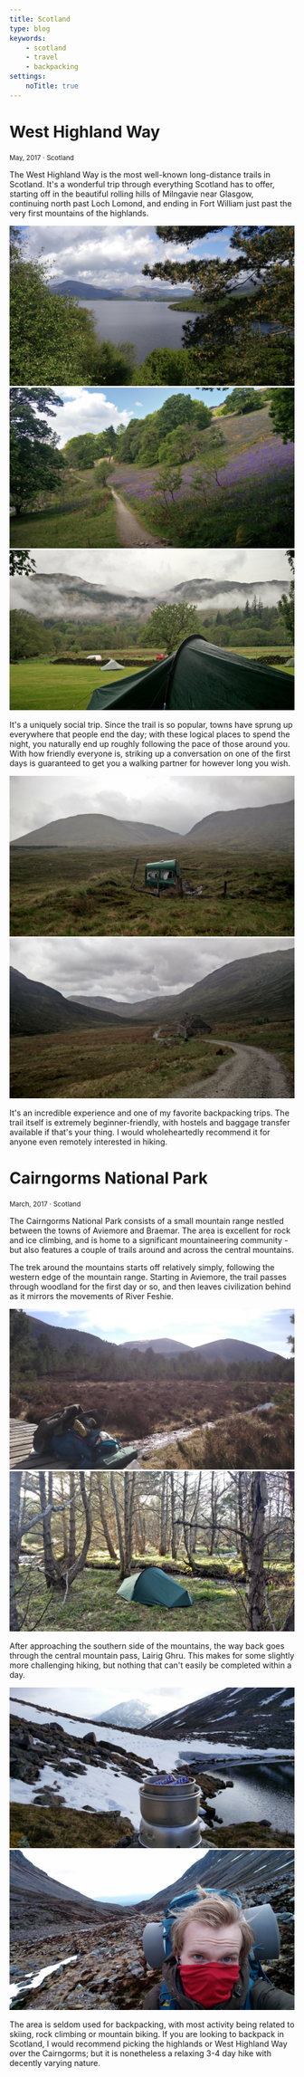 ```yaml
---
title: Scotland
type: blog
keywords:
    - scotland
    - travel
    - backpacking
settings:
    noTitle: true
---
```


<centered-title>
    <h1>West Highland Way</h1>
    <small>May, 2017 ⋅ Scotland</small>
</centered-title>

The West Highland Way is the most well-known long-distance trails in Scotland. It's a wonderful trip through everything Scotland has to offer, starting off in the beautiful rolling hills of Milngavie near Glasgow, continuing north past Loch Lomond, and ending in Fort William just past the very first mountains of the highlands.

<picture-grid columns="2">
    <img src="whw/IMG_20170518_094532.jpg" alt="Loch Lomond seen through a frame of trees" />
    <img src="whw/IMG_20170518_163424.jpg" alt="A hillside near Loch Lomond covered in purple flowers" />
    <img src="whw/IMG_20170520_084707.jpg" alt="My rain covered tent in front of a clouy mountainside" />
</picture-grid>

It's a uniquely social trip. Since the trail is so popular, towns have sprung up everywhere that people end the day; with these logical places to spend the night, you naturally end up roughly following the pace of those around you. With how friendly everyone is, striking up a conversation on one of the first days is guaranteed to get you a walking partner for however long you wish.

<picture-grid coumns="2">
    <img src="whw/IMG_20170521_122625.jpg" alt="A broken down green caravan sits alone on a mountainside" />
    <img src="whw/IMG_20170523_123955.jpg" alt="Ruins of a stone house besides the trail in a mountain pass" />
</picture-grid>

It's an incredible experience and one of my favorite backpacking trips. The trail itself is extremely beginner-friendly, with hostels and baggage transfer available if that's your thing. I would wholeheartedly recommend it for anyone even remotely interested in hiking.

<centered-title>
    <h1>Cairngorms National Park</h1>
    <small>March, 2017 ⋅ Scotland</small>
</centered-title>

The Cairngorms National Park consists of a small mountain range nestled between the towns of Aviemore and Braemar. The area is excellent for rock and ice climbing, and is home to a significant mountaineering community - but also features a couple of trails around and across the central mountains.

The trek around the mountains starts off relatively simply, following the western edge of the mountain range. Starting in Aviemore, the trail passes through woodland for the first day or so, and then leaves civilization behind as it mirrors the movements of River Feshie.

<picture-grid columns="2">
    <img src="cairngorms/IMG_20170326_134328.jpg" alt="My backpack on a small foot bridge over a creak" />
    <img src="cairngorms/IMG_20170326_180008.jpg" alt="Campsite for the night near a small creak" />
</picture-grid>

After approaching the southern side of the mountains, the way back goes through the central mountain pass, Lairig Ghru. This makes for some slightly more challenging hiking, but nothing that can't easily be completed within a day.

<picture-grid columns="2">
    <img src="cairngorms/IMG_20170328_171716.jpg" alt="Dinner?... Snickers in a Trangia set, referencing an in-joke" />
    <img src="cairngorms/IMG_20170328_181608.jpg" alt="Selfie taken while crossing a mountain pass" />
</picture-grid>

The area is seldom used for backpacking, with most activity being related to skiing, rock climbing or mountain biking. If you are looking to backpack in Scotland, I would recommend picking the highlands or West Highland Way over the Cairngorms; but it is nonetheless a relaxing 3-4 day hike with decently varying nature.
